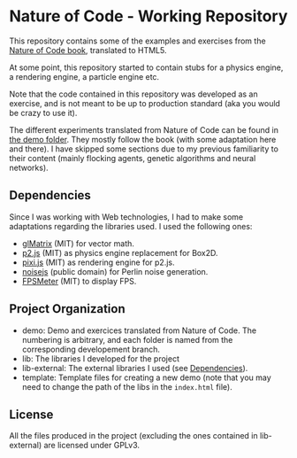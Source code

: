 Nature of Code - Working Repository
===================================

This repository contains some of the examples and exercises from the [Nature of Code book](http://natureofcode.com/), translated to HTML5.

At some point, this repository started to contain stubs for a physics engine, a rendering engine, a particle engine etc.

Note that the code contained in this repository was developed as an exercise, and is not meant to be up to production standard (aka you would be crazy to use it).

The different experiments translated from Nature of Code can be found in [the demo folder](demo/). They mostly follow the book (with some adaptation here and there). I have skipped some sections due to my previous familiarity to their content (mainly flocking agents, genetic algorithms and neural networks).

Dependencies
------------

Since I was working with Web technologies, I had to make some adaptations regarding the libraries used. I used the following ones:
- [glMatrix](http://glmatrix.net/) (MIT) for vector math.
- [p2.js](http://schteppe.github.io/p2.js/) (MIT) as physics engine replacement for Box2D.
- [pixi.js](https://github.com/pixijs/pixi.js) (MIT) as rendering engine for p2.js.
- [noisejs](https://github.com/josephg/noisejs) (public domain) for Perlin noise generation.
- [FPSMeter](http://darsa.in/fpsmeter/) (MIT) to display FPS.

Project Organization
--------------------

- demo: Demo and exercices translated from Nature of Code. The numbering is arbitrary, and each folder is named from the corresponding developement branch.
- lib: The libraries I developed for the project
- lib-external: The external libraries I used (see [Dependencies](#dependencies)).
- template: Template files for creating a new demo (note that you may need to change the path of the libs in the `index.html` file).

License
-------

All the files produced in the project (excluding the ones contained in lib-external) are licensed under GPLv3.
